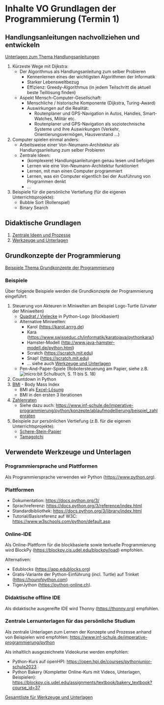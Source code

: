 # Inhalte VO Grundlagen der Programmierung (Termin 1)

## Handlungsanleitungen nachvollziehen und entwickeln
[Unterlagen zum Thema Handlungsanleitungen](./Handlungsanleitungen/)
1. Kürzeste Wege mit Dijkstra:
   - Der Algorithmus als Handlungsanleitung zum selber Probieren
     - Kennenlernen eines der wichtigsten Algorithmen der Informatik
     - Starker Lebensweltbezug
     - Effizienz: Greedy-Algorithmus (in jedem Teilschritt die aktuell beste Teillösung finden)
   - Aspekt Mensch-Computer-Gesellschaft:
     - Menschliche / historische Komponente (Dijkstra, Turing-Award)
     - Auswirkungen auf die Realität: 
       - Routenplaner und GPS-Navigation in Autos, Handies, Smart-Watches, Militär etc. 
       - Routenplaner und GPS-Navigation als soziotechnische Systeme und ihre Auswirkungen (Verkehr, Orientierungsvermögen, Hausverstand ...)
2. Computer spielen einmal anders:
   - Arbeitsweise einer Von-Neumann-Architektur als Handlungsanleitung zum selber Probieren
   - Zentrale Ideen:
     - (komplexere) Handlungsanleitungen genau lesen und befolgen
     - Lernen wie eine Von-Neumann-Architektur funktioniert
     - Lernen, mit man einen Computer programmiert
     - Lernen, was ein Computer eigentlich bei der Ausführung von Programmen denkt
     - ...
3. Beispiele für die persönliche Vertiefung (für die eigenen Unterrichtsprojekte):
   - Bubble Sort (Rollenspiel)
   - Binary Search

## Didaktische Grundlagen
1. [Zentrale Ideen und Prozesse](../Didaktik/Zentrale-Ideen.md)
2. [Werkzeuge und Unterlagen](../Didaktik/Werkzeuge.md)
## Grundkonzepte der Programmierung

[Beispiele Thema Grundkonzepte der Programmierung](./GrundkonzepteProgrammierung/)
### Beispiele

Über folgende Beispiele werden die Grundkonzepte der Programmierung eingeführt:

1. Steuerung von Akteuren in Miniwelten am Beispiel Logo-Turtle (Urvater der Miniwelten)
   - [Quadrat / Vielecke](./GrundkonzepteProgrammierung/TurtleBeispiele/) in Python-Logo (blockbasiert)
   - Alternative Miniwelten:
     - Karol (https://karol.arrrg.de)
     - Kara (https://www.swisseduc.ch/informatik/karatojava/pythonkara/)
     - Hamster-Modell (http://www.java-hamster-modell.de/python.html)
     - Scratch (https://scratch.mit.edu)
     - Snap! (https://scratch.mit.edu)
     - ... siehe auch [Werkzeuge und Unterlagen](../Didaktik/Werkzeuge.md)
   - Pen-And-Paper-Spiele (Robotersteuerung am Papier, siehe z.B. ![micro:bit Schulbuch](https://microbit.eeducation.at/wiki/Hauptseite), S. 11 bis S. 18)
2. Countdown in Python
3. [BMI](./GrundkonzepteProgrammierung/BMI/README.md) - Body Mass Index
   - BMI als [Excel-Lösung](./GrundkonzepteProgrammierung/BMI/BmiExcelLoesung.xlsx) 
   - BMI in den ersten 3 Iterationen
4. [Zahlenraten](./GrundkonzepteProgrammierung/Zahlenraten/README.md)
   - Siehe dazu auch: https://www.inf-schule.de/imperative-programmierung/python/konzepte/ablaufmodellierung/beispiel_zahlenraten 
5. Beispiele zur persönlichen Vertiefung (z.B. für die eigenen Unterrichtsprojekte):
   - [Schere-Stein-Papier](./GrundkonzepteProgrammierung/SchereSteinPapier/README.md)
   - [Tamagotchi](./GrundkonzepteProgrammierung/Tamagotchi/README.md)

## Verwendete Werkzeuge und Unterlagen
### Programmiersprache und Plattformen

Als Programmiersprache verwenden wir Python (https://www.python.org).
### Plattformen
- Dokumentation: https://docs.python.org/3/
- Sprachreferenz: https://docs.python.org/3/reference/index.html
- Standardbibliothek: https://docs.python.org/3/library/index.html
- Tutorial/Basisreferenz auf W3C: https://www.w3schools.com/python/default.asp

### Online-IDE
Als Online-Plattform für die blockbasierte sowie textuelle Programmierung wird BlockPy (https://blockpy.cis.udel.edu/blockpy/load) empfohlen.

Alternativen: 
- Edublocks (https://app.edublocks.org) 
- Gratis-Variante der Python-Einführung (incl. Turtle) auf Trinket (https://hourofpython.com)
- TigerJython (https://python-online.ch).

### Didaktische offline IDE
Als didaktische ausgereifte IDE wird Thonny (https://thonny.org) empfohlen.
### Zentrale Lernunterlagen für das persönliche Studium
Als zentrale Unterlagen zum Lernen der Konzepte und Prozesse anhand von Beispielen wird empfohlen: https://www.inf-schule.de/imperative-programmierung/python

Als inhaltlich ausgezeichnete Videokurse werden empfohlen:
- Python-Kurs auf openHPI: https://open.hpi.de/courses/pythonjunior-schule2023
- Python Bakery (Kompletter Online-Kurs mit Videos, Unterlagen, Beispielen): https://blockpy.cis.udel.edu/assignments/textbook/bakery_textbook?course_id=37


[Gesamtliste für Werkzeuge und Unterlagen](../Didaktik/Werkzeuge.md)
